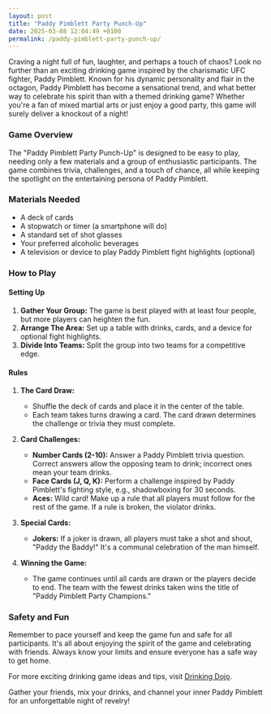 ```yaml
---
layout: post
title: "Paddy Pimblett Party Punch-Up"
date: 2025-03-08 12:04:49 +0100
permalink: /paddy-pimblett-party-punch-up/
---
```



Craving a night full of fun, laughter, and perhaps a touch of chaos? Look no further than an exciting drinking game inspired by the charismatic UFC fighter, Paddy Pimblett. Known for his dynamic personality and flair in the octagon, Paddy Pimblett has become a sensational trend, and what better way to celebrate his spirit than with a themed drinking game? Whether you're a fan of mixed martial arts or just enjoy a good party, this game will surely deliver a knockout of a night! 

### Game Overview

The "Paddy Pimblett Party Punch-Up" is designed to be easy to play, needing only a few materials and a group of enthusiastic participants. The game combines trivia, challenges, and a touch of chance, all while keeping the spotlight on the entertaining persona of Paddy Pimblett. 

### Materials Needed

- A deck of cards
- A stopwatch or timer (a smartphone will do)
- A standard set of shot glasses
- Your preferred alcoholic beverages
- A television or device to play Paddy Pimblett fight highlights (optional)

### How to Play

#### Setting Up

1. **Gather Your Group:** The game is best played with at least four people, but more players can heighten the fun.
2. **Arrange The Area:** Set up a table with drinks, cards, and a device for optional fight highlights.
3. **Divide Into Teams:** Split the group into two teams for a competitive edge.

#### Rules

1. **The Card Draw:**
   - Shuffle the deck of cards and place it in the center of the table.
   - Each team takes turns drawing a card. The card drawn determines the challenge or trivia they must complete.

2. **Card Challenges:**
   - **Number Cards (2-10):** Answer a Paddy Pimblett trivia question. Correct answers allow the opposing team to drink; incorrect ones mean your team drinks.
   - **Face Cards (J, Q, K):** Perform a challenge inspired by Paddy Pimblett's fighting style, e.g., shadowboxing for 30 seconds.
   - **Aces:** Wild card! Make up a rule that all players must follow for the rest of the game. If a rule is broken, the violator drinks.

3. **Special Cards:**
   - **Jokers:** If a joker is drawn, all players must take a shot and shout, "Paddy the Baddy!" It's a communal celebration of the man himself.

4. **Winning the Game:**
   - The game continues until all cards are drawn or the players decide to end. The team with the fewest drinks taken wins the title of "Paddy Pimblett Party Champions."

### Safety and Fun

Remember to pace yourself and keep the game fun and safe for all participants. It's all about enjoying the spirit of the game and celebrating with friends. Always know your limits and ensure everyone has a safe way to get home.

For more exciting drinking game ideas and tips, visit [Drinking Dojo](https://drinkingdojo.com).

Gather your friends, mix your drinks, and channel your inner Paddy Pimblett for an unforgettable night of revelry!